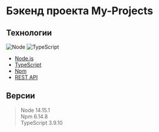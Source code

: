 # Бэкенд проекта My-Projects

## Технологии

![Node](https://img.shields.io/badge/-Node-green?style=flat&logo=Node.js&logoColor=white)
![TypeScript](https://img.shields.io/badge/-TypeScript-007acc?style=flat&logo=TypeScript&logoColor=ffffff)

- [Node.js](https://nodejs.org/en/docs/)
- [TypeScript](https://www.typescriptlang.org/)
- [Npm](https://docs.npmjs.com/)
- [REST API](https://ru.wikipedia.org/wiki/REST)

## Версии

> Node 14.15.1  
> Npm 6.14.8  
> TypeScript 3.9.10
